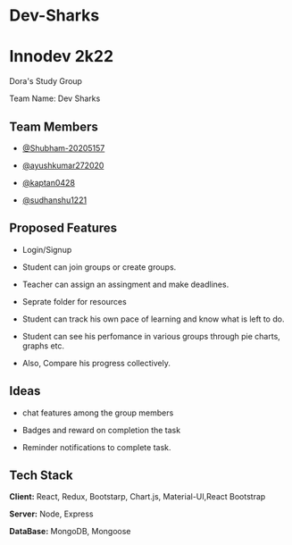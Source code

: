 # Dev-Sharks


# Innodev 2k22

Dora's Study Group

Team Name: Dev Sharks


## Team Members

- [@Shubham-20205157](https://github.com/Shubham-20205157)

- [@ayushkumar272020](https://github.com/ayushkumar272020)

- [@kaptan0428](https://github.com/kaptan0428)

- [@sudhanshu1221](https://github.com/sudhanshu1221)


## Proposed Features

- Login/Signup

- Student can join groups or create groups.

- Teacher can assign an assingment and make deadlines.

- Seprate folder for resources

- Student can track his own pace of learning and know what is left to do.

- Student can see his perfomance in various groups through pie charts, graphs etc.

- Also, Compare his progress collectively. 



## Ideas

- chat features among the group members

- Badges and reward on completion the task

- Reminder notifications to complete task.


## Tech Stack

**Client:** React, Redux, Bootstarp, Chart.js, Material-UI,React Bootstrap

**Server:** Node, Express

**DataBase:** MongoDB, Mongoose

